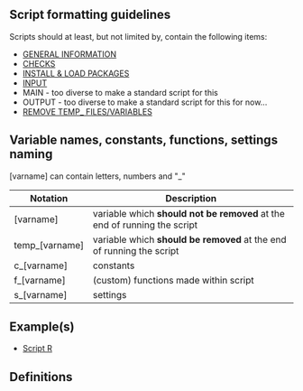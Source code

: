 ## Script formatting guidelines
Scripts should at least, but not limited by, contain the following items:
- [GENERAL INFORMATION](https://github.com/Rrtk2/bioinformatics-and-systems-biology/blob/master/Script-essentials/GENERAL-INFORMATION.R) 
- [CHECKS](https://github.com/Rrtk2/bioinformatics-and-systems-biology/blob/master/Script-essentials/CHECKS.R) 
- [INSTALL & LOAD PACKAGES](https://github.com/Rrtk2/bioinformatics-and-systems-biology/blob/master/Script-essentials/INSTALL-LOAD-PACKAGES.R) 
- [INPUT](https://github.com/Rrtk2/bioinformatics-and-systems-biology/blob/master/Script-essentials/INPUT.R) 
- MAIN - too diverse to make a standard script for this
- OUTPUT - too diverse to make a standard script for this for now...
- [REMOVE TEMP_ FILES/VARIABLES](https://github.com/Rrtk2/bioinformatics-and-systems-biology/blob/master/Script-essentials/REMOVE%20TEMP_VARS.R) 

## Variable names, constants, functions, settings naming
[varname] can contain letters, numbers and "_"

| Notation 	|   Description	|   	
|---	|---	|
| [varname] 	|  variable which **should not be removed** at the end of running the script 	|
| temp_[varname] 	|  variable which **should be removed** at the end of running the script 	|
| c_[varname] 	|   constants	|
| f_[varname] 	|   (custom) functions made within script	|
| s_[varname] 	|   settings	|

## Example(s)
- [Script R](https://github.com/Rrtk2/bioinformatics-and-systems-biology/blob/master/Script-essentials/EXAMPLE-SCRIPT-1.R) 


## Definitions
